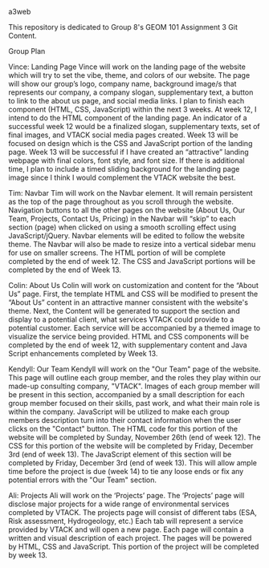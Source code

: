 a3web

This repository is dedicated to Group 8's GEOM 101 Assignment 3 Git Content.

Group Plan

Vince: Landing Page
Vince will work on the landing page of the website which will try to set the vibe, theme, and colors of our website. The page will show our group’s logo, company name, background image/s that represents our company, a company slogan, supplementary text, a button to link to the about us page, and social media links. I plan to finish each component (HTML, CSS, JavaScript) within the next 3 weeks. At week 12, I intend to do the HTML component of the landing page. An indicator of a successful week 12 would be a finalized slogan, supplementary texts, set of final images, and VTACK social media pages created. Week 13 will be focused on design which is the CSS and JavaScript portion of the landing page. Week 13 will be successful if I have created an “attractive” landing webpage with final colors, font style, and font size. If there is additional time, I plan to include a timed sliding background for the landing page image since I think I would complement the VTACK website the best.

Tim: Navbar
Tim will work on the Navbar element. It will remain persistent as the top of the page throughout as you scroll through the website. Navigation buttons to all the other pages on the website (About Us, Our Team, Projects, Contact Us, Pricing) in the Navbar will “skip” to each section (page) when clicked on using a smooth scrolling effect using JavaScript/jQuery. Navbar elements will be edited to follow the website theme. The Navbar will also be made to resize into a vertical sidebar menu for use on smaller screens. The HTML portion of will be complete completed by the end of week 12. The CSS and JavaScript portions will be completed by the end of Week 13.

Colin: About Us
Colin will work on customization and content for the “About Us” page. First, the template HTML and CSS will be modified to present the “About Us” content in an attractive manner consistent with the website's theme. Next, the Content will be generated to support the section and display to a potential client, what services VTACK could provide to a potential customer. Each service will be accompanied by a themed image to visualize the service being provided. HTML and CSS components will be completed by the end of week 12, with supplementary content and Java Script enhancements completed by Week 13.

Kendyll: Our Team
Kendyll will work on the "Our Team" page of the website. This page will outline each group member, and the roles they play within our made-up consulting company, "VTACK". Images of each group member will be present in this section, accompanied by a small description for each group member focused on their skills, past work, and what their main role is within the company. JavaScript will be utilized to make each group members description turn into their contact information when the user clicks on the "Contact" button. The HTML code for this portion of the website will be completed by Sunday, November 26th (end of week 12). The CSS for this portion of the website will be completed by Friday, December 3rd (end of week 13). The JavaScript element of this section will be completed by Friday, December 3rd (end of week 13). This will allow ample time before the project is due (week 14) to tie any loose ends or fix any potential errors with the "Our Team" section. 

Ali: Projects
Ali will work on the ‘Projects’ page. The ‘Projects’ page will disclose major projects for a wide range of environmental services completed by VTACK. The projects page will consist of different tabs (ESA, Risk assessment, Hydrogeology, etc.) Each tab will represent a service provided by VTACK and will open a new page. Each page will contain a written and visual description of each project. The pages will be powered by HTML, CSS and JavaScript. This portion of the project will be completed by week 13.

